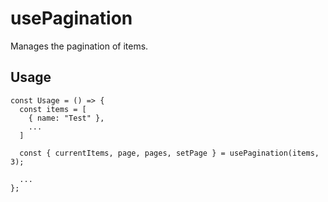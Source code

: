 # usePagination

Manages the pagination of items.

## Usage

```tsx
const Usage = () => {
  const items = [
    { name: "Test" },
    ...
  ]

  const { currentItems, page, pages, setPage } = usePagination(items, 3);

  ...
};
```
